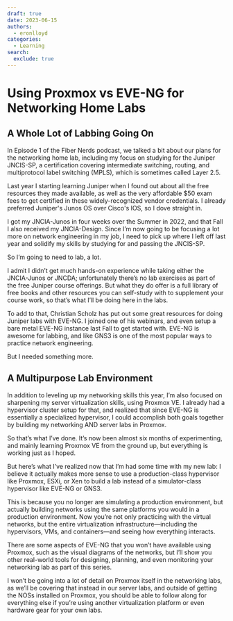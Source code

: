 ```yaml
---
draft: true 
date: 2023-06-15
authors:
  - eronlloyd
categories:
  - Learning
search:
  exclude: true
---
```


# Using Proxmox vs EVE-NG for Networking Home Labs

## A Whole Lot of Labbing Going On

In Episode 1 of the Fiber Nerds podcast, we talked a bit about our plans for the networking home lab, including my focus on studying for the Juniper JNCIS-SP,
a certification covering intermediate switching, routing, and multiprotocol label switching (MPLS), which is sometimes called Layer 2.5.

Last year I starting learning Juniper when I found out about all the free resources they made available, as well as the very affordable $50 exam fees to get
certified in these widely-recognized vendor credentials. I already preferred Juniper's Junos OS over Cisco's IOS, so I dove straight in.

I got my JNCIA-Junos in four weeks over the Summer in 2022, and that Fall I also received my JNCIA-Design. Since I’m now going to be focusing a lot more on
network engineering in my job, I need to pick up where I left off last year and solidify my skills by studying for and passing the JNCIS-SP.

So I’m going to need to lab, a lot.

I admit I didn’t get much hands-on experience while taking either the JNCIA-Junos or JNCDA; unfortunately there’s no lab exercises as part of the free Juniper
course offerings. But what they do offer is a full library of free books and other resources you can self-study with to supplement your course work, so that’s
what I’ll be doing here in the labs.

To add to that, Christian Scholz has put out some great resources for doing Juniper labs with EVE-NG. I joined one of his webinars, and even setup a bare metal
EVE-NG instance last Fall to get started with. EVE-NG is awesome for labbing, and like GNS3 is one of the most popular ways to practice network engineering.

But I needed something more.

## A Multipurpose Lab Environment

In addition to leveling up my networking skills this year, I’m also focused on sharpening my server virtualization skills, using Proxmox VE. I already had a
hypervisor cluster setup for that, and realized that since EVE-NG is essentially a specialized hypervisor, I could accomplish both goals together by building
my networking AND server labs in Proxmox.

So that’s what I’ve done. It’s now been almost six months of experimenting, and mainly learning Proxmox VE from the ground up, but everything is working just
as I hoped.

But here’s what I’ve realized now that I’m had some time with my new lab: I believe it actually makes more sense to use a production-class hypervisor like
Proxmox, ESXi, or Xen to build a lab instead of a simulator-class hypervisor like EVE-NG or GNS3.

This is because you no longer are simulating a production environment, but actually building networks using the same platforms you would in a production
environment. Now you’re not only practicing with the virtual networks, but the entire virtualization infrastructure—including the hypervisors, VMs, and
containers—and seeing how everything interacts.

There are some aspects of EVE-NG that you won’t have available using Proxmox, such as the visual diagrams of the networks, but I’ll show you other real-world
tools for designing, planning, and even monitoring your networking lab as part of this series.

I won’t be going into a lot of detail on Proxmox itself in the networking labs, as we’ll be covering that instead in our server labs, and outside of getting
the NOSs installed on Proxmox, you should be able to follow along for everything else if you’re using another virtualization platform or even hardware gear
for your own labs.
